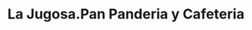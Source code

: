 ---
title: "La Jugosa.Pan Panderia y Cafeteria"
url: /mutata/la-jugosa-pan-panderia-y-cafeteria/
shop: panadería
---